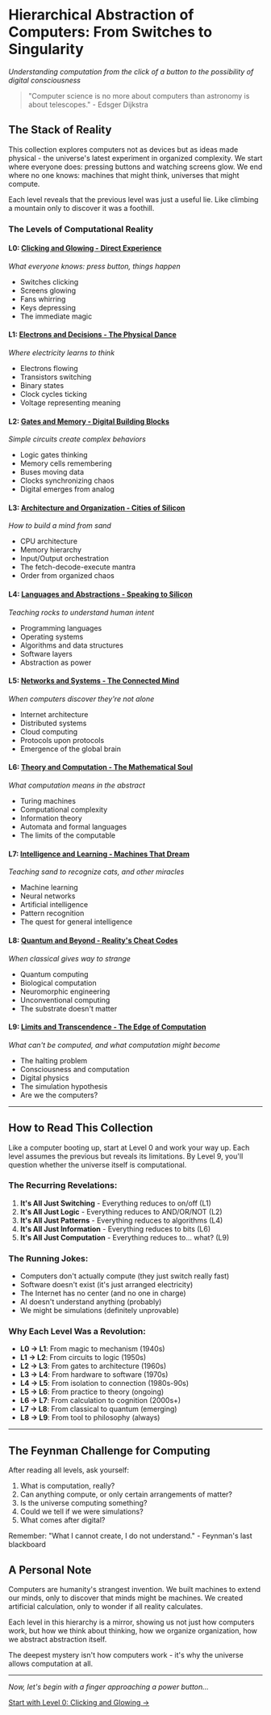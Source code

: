 # Hierarchical Abstraction of Computers: From Switches to Singularity
*Understanding computation from the click of a button to the possibility of digital consciousness*

> "Computer science is no more about computers than astronomy is about telescopes." - Edsger Dijkstra

## The Stack of Reality

This collection explores computers not as devices but as ideas made physical - the universe's latest experiment in organized complexity. We start where everyone does: pressing buttons and watching screens glow. We end where no one knows: machines that might think, universes that might compute.

Each level reveals that the previous level was just a useful lie. Like climbing a mountain only to discover it was a foothill.

### The Levels of Computational Reality

#### L0: [Clicking and Glowing - Direct Experience](L0_Clicking_and_Glowing.md)
*What everyone knows: press button, things happen*
- Switches clicking
- Screens glowing
- Fans whirring
- Keys depressing
- The immediate magic

#### L1: [Electrons and Decisions - The Physical Dance](L1_Electrons_and_Decisions.md)
*Where electricity learns to think*
- Electrons flowing
- Transistors switching
- Binary states
- Clock cycles ticking
- Voltage representing meaning

#### L2: [Gates and Memory - Digital Building Blocks](L2_Gates_and_Memory.md)
*Simple circuits create complex behaviors*
- Logic gates thinking
- Memory cells remembering
- Buses moving data
- Clocks synchronizing chaos
- Digital emerges from analog

#### L3: [Architecture and Organization - Cities of Silicon](L3_Architecture_and_Organization.md)
*How to build a mind from sand*
- CPU architecture
- Memory hierarchy
- Input/Output orchestration
- The fetch-decode-execute mantra
- Order from organized chaos

#### L4: [Languages and Abstractions - Speaking to Silicon](L4_Languages_and_Abstractions.md)
*Teaching rocks to understand human intent*
- Programming languages
- Operating systems
- Algorithms and data structures
- Software layers
- Abstraction as power

#### L5: [Networks and Systems - The Connected Mind](L5_Networks_and_Systems.md)
*When computers discover they're not alone*
- Internet architecture
- Distributed systems
- Cloud computing
- Protocols upon protocols
- Emergence of the global brain

#### L6: [Theory and Computation - The Mathematical Soul](L6_Theory_and_Computation.md)
*What computation means in the abstract*
- Turing machines
- Computational complexity
- Information theory
- Automata and formal languages
- The limits of the computable

#### L7: [Intelligence and Learning - Machines That Dream](L7_Intelligence_and_Learning.md)
*Teaching sand to recognize cats, and other miracles*
- Machine learning
- Neural networks
- Artificial intelligence
- Pattern recognition
- The quest for general intelligence

#### L8: [Quantum and Beyond - Reality's Cheat Codes](L8_Quantum_and_Beyond.md)
*When classical gives way to strange*
- Quantum computing
- Biological computation
- Neuromorphic engineering
- Unconventional computing
- The substrate doesn't matter

#### L9: [Limits and Transcendence - The Edge of Computation](L9_Limits_and_Transcendence.md)
*What can't be computed, and what computation might become*
- The halting problem
- Consciousness and computation
- Digital physics
- The simulation hypothesis
- Are we the computers?

---

## How to Read This Collection

Like a computer booting up, start at Level 0 and work your way up. Each level assumes the previous but reveals its limitations. By Level 9, you'll question whether the universe itself is computational.

### The Recurring Revelations:

1. **It's All Just Switching** - Everything reduces to on/off (L1)
2. **It's All Just Logic** - Everything reduces to AND/OR/NOT (L2)
3. **It's All Just Patterns** - Everything reduces to algorithms (L4)
4. **It's All Just Information** - Everything reduces to bits (L6)
5. **It's All Just Computation** - Everything reduces to... what? (L9)

### The Running Jokes:

- Computers don't actually compute (they just switch really fast)
- Software doesn't exist (it's just arranged electricity)
- The Internet has no center (and no one in charge)
- AI doesn't understand anything (probably)
- We might be simulations (definitely unprovable)

### Why Each Level Was a Revolution:

- **L0 → L1**: From magic to mechanism (1940s)
- **L1 → L2**: From circuits to logic (1950s)
- **L2 → L3**: From gates to architecture (1960s)
- **L3 → L4**: From hardware to software (1970s)
- **L4 → L5**: From isolation to connection (1980s-90s)
- **L5 → L6**: From practice to theory (ongoing)
- **L6 → L7**: From calculation to cognition (2000s+)
- **L7 → L8**: From classical to quantum (emerging)
- **L8 → L9**: From tool to philosophy (always)

---

## The Feynman Challenge for Computing

After reading all levels, ask yourself:

1. What is computation, really?
2. Can anything compute, or only certain arrangements of matter?
3. Is the universe computing something?
4. Could we tell if we were simulations?
5. What comes after digital?

Remember: "What I cannot create, I do not understand." - Feynman's last blackboard

## A Personal Note

Computers are humanity's strangest invention. We built machines to extend our minds, only to discover that minds might be machines. We created artificial calculation, only to wonder if all reality calculates.

Each level in this hierarchy is a mirror, showing us not just how computers work, but how we think about thinking, how we organize organization, how we abstract abstraction itself.

The deepest mystery isn't how computers work - it's why the universe allows computation at all.

---

*Now, let's begin with a finger approaching a power button...*

[Start with Level 0: Clicking and Glowing →](L0_Clicking_and_Glowing.md)